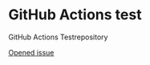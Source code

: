 # GitHub Actions test

GitHub Actions Testrepository

[Opened issue](https://github.com/tinuwalther/actionstest/blob/main/.github/workflows/newissue.yml/badge.svg?event=opened)